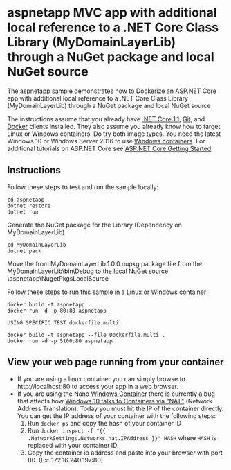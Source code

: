 # aspnetapp MVC app with additional local reference to a .NET Core Class Library (MyDomainLayerLib) through a NuGet package and local NuGet source

The aspnetapp sample demonstrates how to Dockerize an ASP.NET Core app with additional local reference to a .NET Core Class Library (MyDomainLayerLib) through a NuGet package and local NuGet source

The instructions assume that you already have [.NET Core 1.1](https://www.microsoft.com/net/download/core#/sdk), [Git](https://git-scm.com/downloads), and [Docker](https://www.docker.com/products/docker) clients installed. They also assume you already know how to target Linux or Windows containers. Do try both image types. You need the latest Windows 10 or Windows Server 2016 to use [Windows containers](http://aka.ms/windowscontainers). For additional tutorials on ASP.NET Core see [ASP.NET Core Getting Started](https://www.asp.net/get-started).

Instructions
------------

Follow these steps to test and run the sample locally:
```console
cd aspnetapp
dotnet restore
dotnet run
```

Generate the NuGet package for the Library (Dependency on MyDomainLayerLib)
```console
cd MyDomainLayerLib
dotnet pack
```
Move the from MyDomainLayerLib.1.0.0.nupkg package file from the MyDomainLayerLib\bin\Debug to the local NuGet source: \aspnetapp\NugetPkgsLocalSource


Follow these steps to run this sample in a Linux or Windows container:

```console
docker build -t aspnetapp .
docker run -d -p 80:80 aspnetapp
```

```console
USING SPECIFIC TEST dockerfile.multi

docker build -t aspnetapp --file Dockerfile.multi .
docker run -d -p 5100:80 aspnetapp
```

## View your web page running from your container
* If you are using a linux container you can simply browse to http://localhost:80 to access your app in a web browser.
* If you are using the Nano [Windows Container](https://docs.docker.com/docker-for-windows/) there is currently a bug that affects how [Windows 10 talks to Containers via "NAT"](https://github.com/Microsoft/Virtualization-Documentation/issues/181#issuecomment-252671828) (Network Address Translation). Today you must hit the IP of the container directly. You can get the IP address of your container with the following steps:
  1. Run `docker ps` and copy the hash of your container ID
  3. Run `docker inspect -f "{{ .NetworkSettings.Networks.nat.IPAddress }}" HASH` where `HASH` is replaced with your container ID.
  4. Copy the container ip address and paste into your browser with port 80. (Ex: 172.16.240.197:80)